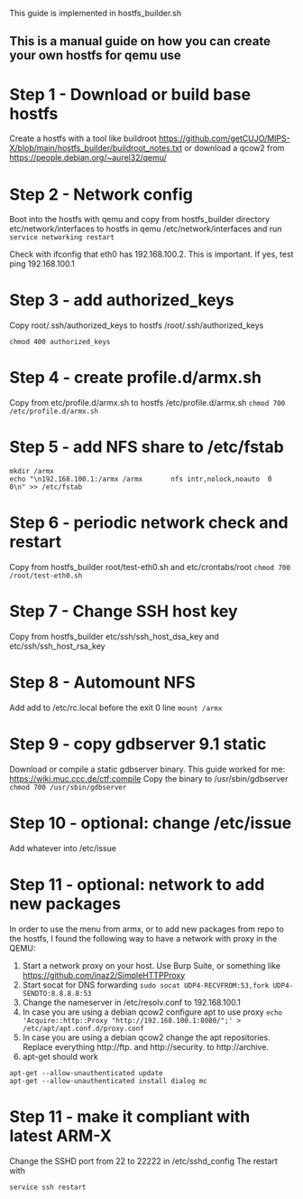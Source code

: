 This guide is implemented in hostfs_builder.sh 

## This is a manual guide on how you can create your own hostfs for qemu use

# Step 1 - Download or build base hostfs
Create a hostfs with a tool like buildroot https://github.com/getCUJO/MIPS-X/blob/main/hostfs_builder/buildroot_notes.txt
or download a qcow2 from https://people.debian.org/~aurel32/qemu/

# Step 2 - Network config
Boot into the hostfs with qemu and copy from hostfs_builder directory etc/network/interfaces to hostfs in qemu /etc/network/interfaces
and run 
```service networking restart```

Check with ifconfig that eth0 has 192.168.100.2. This is important. If yes, test ping 192.168.100.1

# Step 3 - add authorized_keys 
Copy root/.ssh/authorized_keys to hostfs /root/.ssh/authorized_keys

```chmod 400 authorized_keys```

# Step 4 - create profile.d/armx.sh
Copy from etc/profile.d/armx.sh to hostfs /etc/profile.d/armx.sh
```chmod 700 /etc/profile.d/armx.sh```

# Step 5 - add NFS share to /etc/fstab
```
mkdir /armx
echo "\n192.168.100.1:/armx	/armx		nfs	intr,nolock,noauto	0	0\n" >> /etc/fstab
```

# Step 6 - periodic network check and restart
Copy from hostfs_builder root/test-eth0.sh and etc/crontabs/root 
```chmod 700 /root/test-eth0.sh```

# Step 7 -  Change SSH host key 
Copy from hostfs_builder etc/ssh/ssh_host_dsa_key and etc/ssh/ssh_host_rsa_key

# Step 8 - Automount NFS
Add add to /etc/rc.local before the exit 0 line 
```mount /armx```

# Step 9 -  copy gdbserver 9.1 static 
Download or compile a static gdbserver binary. This guide worked for me: https://wiki.muc.ccc.de/ctf:compile 
Copy the binary to /usr/sbin/gdbserver 
```chmod 700 /usr/sbin/gdbserver```

# Step 10 - optional: change /etc/issue
Add whatever into /etc/issue

# Step 11 - optional: network to add new packages
In order to use the menu from armx, or to add new packages from repo to the hostfs, I found the following way to have a network with proxy in the QEMU:
1. Start a network proxy on your host. Use Burp Suite, or something like https://github.com/inaz2/SimpleHTTPProxy
2. Start socat for DNS forwarding
```sudo socat UDP4-RECVFROM:53,fork UDP4-SENDTO:8.8.8.8:53```
3. Change the nameserver in /etc/resolv.conf to 192.168.100.1 
4. In case you are using a debian qcow2 configure apt to use proxy
```echo 'Acquire::http::Proxy "http://192.168.100.1:8080/";' > /etc/apt/apt.conf.d/proxy.conf```
5. In case you are using a debian qcow2 change the apt repositories. Replace everything http://ftp. and http://security. to http://archive.
6. apt-get should work
```
apt-get --allow-unauthenticated update
apt-get --allow-unauthenticated install dialog mc
```

# Step 11 - make it compliant with latest ARM-X
Change the SSHD port from 22 to 22222 in /etc/sshd_config
The restart with 
```
service ssh restart
```


